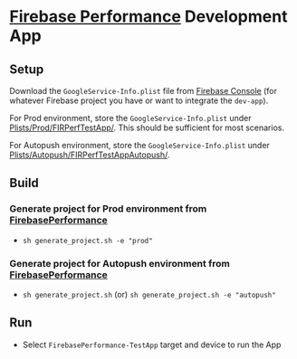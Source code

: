 # [Firebase Performance](https://firebase.google.com/docs/perf-mon/get-started-ios) Development App

## Setup

Download the `GoogleService-Info.plist` file from [Firebase Console](https://console.firebase.google.com/)
(for whatever Firebase project you have or want to integrate the `dev-app`).

For Prod environment, store the `GoogleService-Info.plist` under [Plists/Prod/FIRPerfTestApp/](./Plists/Prod/FIRPerfTestApp/). This should be sufficient for most scenarios.

For Autopush environment, store the
`GoogleService-Info.plist` under [Plists/Autopush/FIRPerfTestAppAutopush/](./Plists/Autopush/FIRPerfTestAppAutopush/).


## Build

### Generate project for Prod environment from [FirebasePerformance](../../)

- `sh generate_project.sh -e "prod"`

### Generate project for Autopush environment from [FirebasePerformance](../../)

- `sh generate_project.sh` (or) `sh generate_project.sh -e "autopush"`

## Run

- Select `FirebasePerformance-TestApp` target and device to run the App
